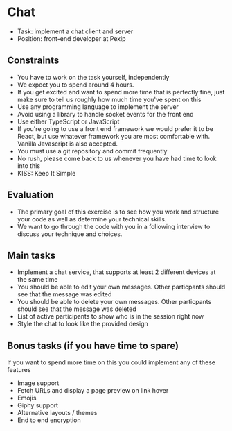 # Chat

- Task: implement a chat client and server
- Position: front-end developer at Pexip

## Constraints

- You have to work on the task yourself, independently
- We expect you to spend around 4 hours.
- If you get excited and want to spend more time that is perfectly fine, just make sure to tell us roughly how much time you've spent on this
- Use any programming language to implement the server
- Avoid using a library to handle socket events for the front end
- Use either TypeScript or JavaScript
- If you're going to use a front end framework we would prefer it to be React, but use whatever framework you are most comfortable with. Vanilla Javascript is also accepted.
- You must use a git repository and commit frequently
- No rush, please come back to us whenever you have had time to look into this
- KISS: Keep It Simple

## Evaluation

- The primary goal of this exercise is to see how you work and structure your code as well as determine your technical skills.
- We want to go through the code with you in a following interview to discuss your technique and choices.

## Main tasks

- Implement a chat service, that supports at least 2 different devices at the same time
- You should be able to edit your own messages. Other particpants should see that the message was edited
- You should be able to delete your own messages. Other particpants should see that the message was deleted
- List of active participants to show who is in the session right now
- Style the chat to look like the provided design

## Bonus tasks (if you have time to spare)

If you want to spend more time on this you could implement any of these features

- Image support
- Fetch URLs and display a page preview on link hover
- Emojis
- Giphy support
- Alternative layouts / themes
- End to end encryption
